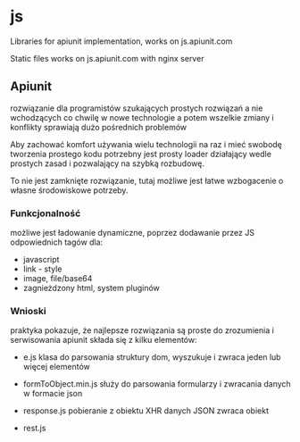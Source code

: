# js
Libraries for apiunit implementation, works on js.apiunit.com

Static files works on js.apiunit.com with nginx server

## Apiunit
rozwiązanie dla programistów szukających prostych rozwiązań
a nie wchodzących co chwilę w nowe technologie a potem wszelkie zmiany i konflikty sprawiają dużo pośrednich problemów

Aby zachować komfort używania wielu technologii na raz i mieć swobodę tworzenia prostego kodu potrzebny jest prosty loader
działający wedle prostych zasad i pozwalający na szybką rozbudowę.

To nie jest zamknięte rozwiązanie, tutaj możliwe jest łatwe wzbogacenie o własne środowiskowe potrzeby.

### Funkcjonalność
możliwe jest ładowanie dynamiczne, poprzez dodawanie przez JS odpowiednich tagów dla:

+ javascript
+ link - style
+ image, file/base64
+ zagnieżdzony html, system pluginów

###  Wnioski
praktyka pokazuje, że najlepsze rozwiązania są proste do zrozumienia i serwisowania
apiunit składa się z kilku elementów:

+ e.js
klasa do parsowania struktury dom, wyszukuje i zwraca jeden lub więcej elementów

+ formToObject.min.js
służy do parsowania formularzy i zwracania danych w formacie json

+ response.js
pobieranie z obiektu XHR danych JSON
zwraca obiekt

+ rest.js
